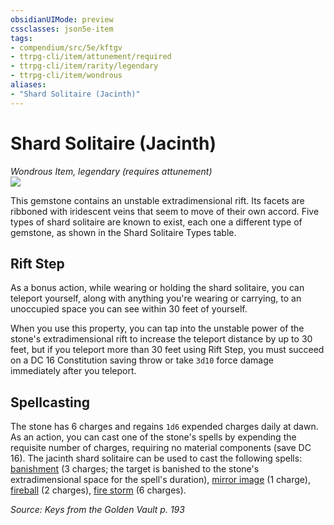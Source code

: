 ```yaml
---
obsidianUIMode: preview
cssclasses: json5e-item
tags:
- compendium/src/5e/kftgv
- ttrpg-cli/item/attunement/required
- ttrpg-cli/item/rarity/legendary
- ttrpg-cli/item/wondrous
aliases: 
- "Shard Solitaire (Jacinth)"
---
```

# Shard Solitaire (Jacinth)
*Wondrous Item, legendary (requires attunement)*  
![](/3-Mechanics/CLI/items/img/shard-solitaire.webp#right)  


This gemstone contains an unstable extradimensional rift. Its facets are ribboned with iridescent veins that seem to move of their own accord. Five types of shard solitaire are known to exist, each one a different type of gemstone, as shown in the Shard Solitaire Types table.

## Rift Step

As a bonus action, while wearing or holding the shard solitaire, you can teleport yourself, along with anything you're wearing or carrying, to an unoccupied space you can see within 30 feet of yourself.

When you use this property, you can tap into the unstable power of the stone's extradimensional rift to increase the teleport distance by up to 30 feet, but if you teleport more than 30 feet using Rift Step, you must succeed on a DC 16 Constitution saving throw or take `3d10` force damage immediately after you teleport.

## Spellcasting

The stone has 6 charges and regains `1d6` expended charges daily at dawn. As an action, you can cast one of the stone's spells by expending the requisite number of charges, requiring no material components (save DC 16). The jacinth shard solitaire can be used to cast the following spells: [banishment](/3-Mechanics/CLI/spells/banishment.md) (3 charges; the target is banished to the stone's extradimensional space for the spell's duration), [mirror image](/3-Mechanics/CLI/spells/mirror-image.md) (1 charge), [fireball](/3-Mechanics/CLI/spells/fireball.md) (2 charges), [fire storm](/3-Mechanics/CLI/spells/fire-storm.md) (6 charges).

*Source: Keys from the Golden Vault p. 193*